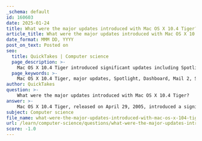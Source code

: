 ```yaml
---
_schema: default
id: 160603
date: 2025-01-24
title: What were the major updates introduced with Mac OS X 10.4 Tiger?
article_title: What were the major updates introduced with Mac OS X 10.4 Tiger?
date_format: MMM DD, YYYY
post_on_text: Posted on
seo:
  title: QuickTakes | Computer science
  page_description: >-
    Mac OS X 10.4 Tiger introduced significant updates including Spotlight search, Dashboard widgets, enhanced Mail and Safari applications, 64-bit support, Automator for task automation, and improved parental controls, making it a notable release in Apple's operating system history.
  page_keywords: >-
    Mac OS X 10.4 Tiger, major updates, Spotlight, Dashboard, Mail 2, Safari 2, 64-bit support, Automator, parental controls, system performance, user interface, Apple, software release
author: QuickTakes
question: >-
    What were the major updates introduced with Mac OS X 10.4 Tiger?
answer: >-
    Mac OS X 10.4 Tiger, released on April 29, 2005, introduced a significant number of updates and features that enhanced the user experience and improved system functionality. Here are some of the major updates introduced with this version:\n\n1. **Spotlight**: This was a revolutionary search feature that allowed users to quickly find files, emails, and other content on their Mac. Spotlight provided instant search results as you typed, making it easier to locate information.\n\n2. **Dashboard**: This feature introduced a new layer of widgets that could be accessed quickly. Widgets were small applications that provided information and tools, such as weather updates, calculators, and calendars, all accessible with a simple key press.\n\n3. **Mail 2**: The updated Mail application included an improved interface, "Smart Mailboxes" that utilized Spotlight for organizing emails, and enhanced parental controls. It also featured better handling of secure connections to email servers.\n\n4. **Safari 2**: The web browser received updates that improved performance and added features like a built-in RSS reader, which allowed users to subscribe to and read feeds directly within the browser.\n\n5. **64-bit Support**: Tiger improved support for 64-bit addressing on Power Mac G5 systems, allowing applications to utilize more memory and enhancing performance for demanding tasks.\n\n6. **Automator**: This new application allowed users to automate repetitive tasks without needing to know how to program. Users could create workflows that combined multiple actions into a single automated process.\n\n7. **Parental Controls**: Tiger introduced enhanced parental controls that allowed parents to manage their children's computer usage, including restricting access to certain applications and websites.\n\n8. **Improved System Performance**: Overall, Mac OS X 10.4 Tiger was noted for its improved reliability and performance, with many enhancements that made the operating system more stable and efficient.\n\n9. **Over 200 New Features**: Apple advertised that Tiger included over 200 new features, which encompassed a wide range of improvements across the system, from user interface enhancements to developer tools.\n\nThese updates made Mac OS X 10.4 Tiger a landmark release, contributing to its reputation as one of the most stable and user-friendly operating systems available at the time.
subject: Computer science
file_name: what-were-the-major-updates-introduced-with-mac-os-x-104-tiger.md
url: /learn/computer-science/questions/what-were-the-major-updates-introduced-with-mac-os-x-104-tiger
score: -1.0
---
```


&nbsp;